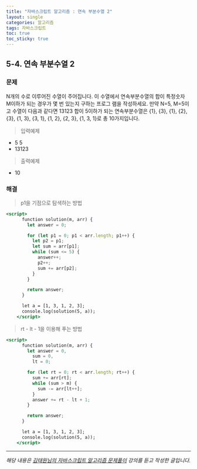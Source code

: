 ```yaml
---
title: "자바스크립트 알고리즘 : 연속 부분수열 2"
layout: single
categories: 알고리즘
tags: 자바스크립트
toc: true
toc_sticky: true
---
```


## 5-4. 연속 부분수열 2

### 문제

N개의 수로 이루어진 수열이 주어집니다.
이 수열에서 연속부분수열의 합이 특정숫자 M이하가 되는 경우가 몇 번 있는지 구하는 프로그
램을 작성하세요.
만약 N=5, M=5이고 수열이 다음과 같다면
13123
합이 5이하가 되는 연속부분수열은 {1}, {3}, {1}, {2}, {3}, {1, 3}, {3, 1}, {1, 2}, {2, 3},
{1, 3, 1}로 총 10가지입니다.

> 입력예제

- 5 5
- 13123

> 출력예제

- 10

### 해결

> p1을 기점으로 탐색하는 방법

```jsx
<script>
      function solution(m, arr) {
        let answer = 0;

        for (let p1 = 0; p1 < arr.length; p1++) {
          let p2 = p1;
          let sum = arr[p1];
          while (sum <= 5) {
            answer++;
            p2++;
            sum += arr[p2];
          }
        }

        return answer;
      }

      let a = [1, 3, 1, 2, 3];
      console.log(solution(5, a));
    </script>
```

> rt - lt - 1을 이용해 푸는 방법

```jsx
<script>
      function solution(m, arr) {
        let answer = 0,
          sum = 0,
          lt = 0;

        for (let rt = 0; rt < arr.length; rt++) {
          sum += arr[rt];
          while (sum > m) {
            sum -= arr[lt++];
          }
          answer += rt - lt + 1;
        }

        return answer;
      }

      let a = [1, 3, 1, 2, 3];
      console.log(solution(5, a));
    </script>
```

---

_해당 내용은 [김태원님의 자바스크립트 알고리즘 문제풀이](https://www.inflearn.com/course/%EC%9E%90%EB%B0%94%EC%8A%A4%ED%81%AC%EB%A6%BD%ED%8A%B8-%EC%95%8C%EA%B3%A0%EB%A6%AC%EC%A6%98-%EB%AC%B8%EC%A0%9C%ED%92%80%EC%9D%B4/dashboard) 강의를 듣고 작성한 글입니다._
